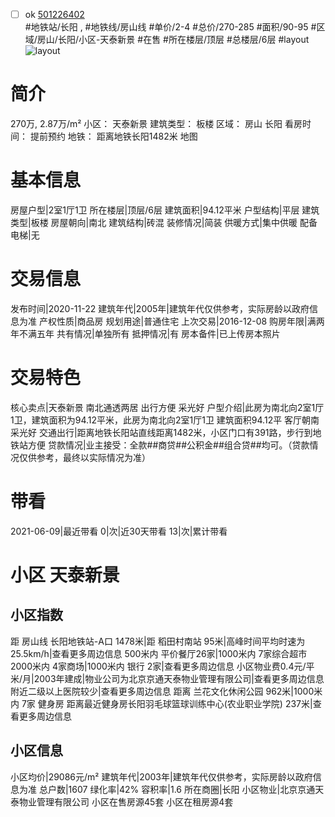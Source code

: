 - [ ] ok [501226402](https://bj.5i5j.com/ershoufang/501226402.html)  
 #地铁站/长阳 ,  #地铁线/房山线
#单价/2-4 #总价/270-285 #面积/90-95   #区域/房山/长阳/小区-天泰新景 #在售 #所在楼层/顶层 #总楼层/6层 #layout 
![layout](http://image2a.5i5j.com/scm/HOUSE_CUSTOMER/9846abccc0d34733a3f8512c10c572ab.jpg_P5.jpg) 
# 简介 
 270万,  2.87万/m² 
小区： 天泰新景
建筑类型： 板楼
区域： 房山 长阳
看房时间： 提前预约
地铁： 距离地铁长阳1482米 地图
# 基本信息 
 房屋户型|2室1厅1卫
所在楼层|顶层/6层
建筑面积|94.12平米
户型结构|平层
建筑类型|板楼
房屋朝向|南北
建筑结构|砖混
装修情况|简装
供暖方式|集中供暖
配备电梯|无
# 交易信息 
 发布时间|2020-11-22
建筑年代|2005年|建筑年代仅供参考，实际房龄以政府信息为准
产权性质|商品房
规划用途|普通住宅
上次交易|2016-12-08
购房年限|满两年不满五年
共有情况|单独所有
抵押情况|有
房本备件|已上传房本照片
# 交易特色 
 核心卖点|天泰新景  南北通透两居   出行方便   采光好
户型介绍|此房为南北向2室1厅1卫，建筑面积为94.12平米，此房为南北向2室1厅1卫   建筑面积94.12平   客厅朝南采光好
交通出行|距离地铁长阳站直线距离1482米，小区门口有391路，步行到地铁站方便
贷款情况|业主接受：全款##商贷##公积金##组合贷##均可。（贷款情况仅供参考，最终以实际情况为准）
# 带看 
 2021-06-09|最近带看	 0|次|近30天带看	 13|次|累计带看
# 小区 天泰新景
## 小区指数 
 距 房山线 长阳地铁站-A口 1478米|距 稻田村南站 95米|高峰时间平均时速为25.5km/h|查看更多周边信息
500米内 平价餐厅26家|1000米内 7家综合超市
2000米内 4家商场|1000米内 银行 2家|查看更多周边信息
小区物业费0.4元/平米/月|2003年建成|物业公司为北京京通天泰物业管理有限公司|查看更多周边信息
附近二级以上医院较少|查看更多周边信息
距离 兰花文化休闲公园 962米|1000米内 7家 健身房
距离最近健身房长阳羽毛球篮球训练中心(农业职业学院) 237米|查看更多周边信息
## 小区信息 
 小区均价|29086元/m²
建筑年代|2003年|建筑年代仅供参考，实际房龄以政府信息为准
总户数|1607
绿化率|42%
容积率|1.6
所在商圈|长阳
小区物业|北京京通天泰物业管理有限公司
小区在售房源45套
小区在租房源4套

